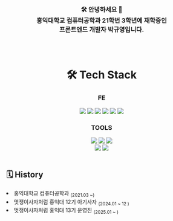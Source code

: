 <div align="center"><h3>🛠️ 안녕하세요 🙌<br>
홍익대학교 컴퓨터공학과 21학번 3학년에 재학중인 <br> 프론트엔드 개발자 박규영입니다.</h3></div>


<br>
<br>
<div align="center"><h1>🛠️ Tech Stack</h1></div>
<div align="center">
  <h3>FE</h3>
  <img src="https://img.shields.io/badge/HTML5-E34F26?style=flat-square&logo=html5&logoColor=white"/>
  <img src="https://img.shields.io/badge/CSS3-1572B6?style=flat-square&logo=css3&logoColor=white"/>
  <img src="https://img.shields.io/badge/JavaScript-F7DF1E?style=flat-square&logo=javascript&logoColor=black"/>
  <img src="https://img.shields.io/badge/React-61DAFB?style=flat-square&logo=react&logoColor=black"> 
  <img src="https://img.shields.io/badge/Typescript-3178C6?style=flat-square&logo=Typescript&logoColor=white"/>
  <img src="https://img.shields.io/badge/tailwindcss-%2338B2AC.svg?style=flat-square&logo=tailwind-css&logoColor=white"/>
  
  <br>

  <h3>TOOLS</h3>
  <img src="https://img.shields.io/badge/VSCode-2C2C32.svg?style=for-the-badge&logo=visual-studio-code&logoColor=22ABF3" />
  <img src="https://img.shields.io/badge/git-F05033.svg?style=for-the-badge&logo=git&logoColor=white" />
  <img src="https://img.shields.io/badge/github-181717.svg?style=for-the-badge&logo=github&logoColor=white" />
  <br>
  <img src="https://img.shields.io/badge/Notion-F3F3F3.svg?style=for-the-badge&logo=notion&logoColor=black" />
  <img src="https://img.shields.io/badge/figma-F24E1E.svg?style=for-the-badge&logo=figma&logoColor=white" />
  <br>


  
</div>

<center></center>  
<br>

 ## 🗓 History 

  <div align=left>

  <li>홍익대학교 컴퓨터공학과 <sub>(2021.03 ~)</sub></li>
  <li>멋쟁이사자처럼 홍익대 12기 아기사자 <sub>(2024.01 ~ 12 )</sub></li>
  <li>멋쟁이사자처럼 홍익대 13기 운영진 <sub>(2025.01 ~ )</sub></li>
<br/>

<br/>


